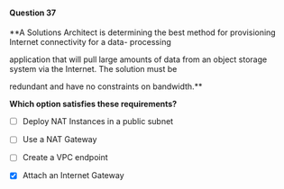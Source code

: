 #### Question  37


**A Solutions Architect is determining the best method for provisioning Internet connectivity for a data- processing

application that will pull large amounts of data from an object storage system via the Internet. The solution must be

redundant and have no constraints on bandwidth.**


**Which option satisfies these requirements?**


- [ ] Deploy NAT Instances in a public subnet


- [ ] Use a NAT Gateway


- [ ] Create a VPC endpoint


- [x] Attach an Internet Gateway

